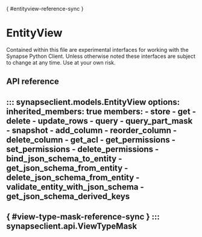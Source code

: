 [](){ #entityview-reference-sync }
# EntityView

Contained within this file are experimental interfaces for working with the Synapse Python
Client. Unless otherwise noted these interfaces are subject to change at any time. Use
at your own risk.

## API reference

::: synapseclient.models.EntityView
    options:
        inherited_members: true
        members:
            - store
            - get
            - delete
            - update_rows
            - query
            - query_part_mask
            - snapshot
            - add_column
            - reorder_column
            - delete_column
            - get_acl
            - get_permissions
            - set_permissions
            - delete_permissions
            - bind_json_schema_to_entity
            - get_json_schema_from_entity
            - delete_json_schema_from_entity
            - validate_entity_with_json_schema
            - get_json_schema_derived_keys
---

[](){ #view-type-mask-reference-sync }
::: synapseclient.api.ViewTypeMask
---
